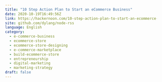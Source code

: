 ```yaml
---
title: "10 Step Action Plan to Start an eCommerce Business"
date: 2020-10-19T16:49:56Z
link: https://hackernoon.com/10-step-action-plan-to-start-an-ecommerce-business-93by3wyj?source=rss&utm_medium=RSS&utm_source=news.12bit.vn
site: github.com/dylang/node-rss
language: English
category:
  - e-commerce-business
  - ecommerce-store
  - ecommerce-store-designing
  - e-commerce-marketplace
  - build-ecommerce-store
  - entrepreneurship
  - digital-marketing
  - marketing-strategy
draft: false
---
```

